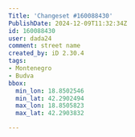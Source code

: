 ```yaml
---
Title: 'Changeset #160088430'
PublishDate: 2024-12-09T11:32:34Z
id: 160088430
user: dada24
comment: street name
created_by: iD 2.30.4
tags:
- Montenegro
- Budva
bbox:
  min_lon: 18.8502546
  min_lat: 42.2902494
  max_lon: 18.8505823
  max_lat: 42.2903832

---
```

